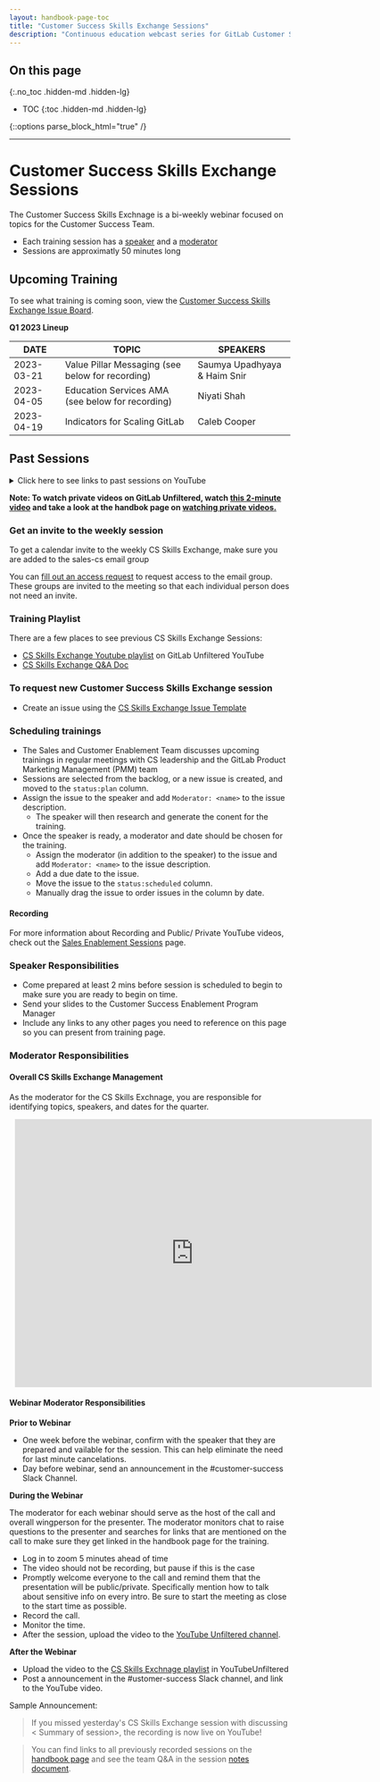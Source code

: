 ```yaml
---
layout: handbook-page-toc
title: "Customer Success Skills Exchange Sessions"
description: "Continuous education webcast series for GitLab Customer Success team members"
---
```


## On this page
{:.no_toc .hidden-md .hidden-lg}

- TOC
{:toc .hidden-md .hidden-lg}

{::options parse_block_html="true" /}

---

# Customer Success Skills Exchange Sessions

The Customer Success Skills Exchnage is a bi-weekly webinar focused on topics for the Customer Success Team. 

* Each training session has a [speaker](#speaker-responsibilities) and a [moderator](#moderator-responsibilities)
* Sessions are approximatly 50 minutes long


## Upcoming Training
To see what training is coming soon, view the [Customer Success Skills Exchange Issue Board](https://gitlab.com/gitlab-com/sales-team/cs-skills-exchange/-/boards/1414538).

**Q1 2023 Lineup**

| DATE   | TOPIC    | SPEAKERS                                       |
|--------|--------------------------------------------------------------------------|-------------------------------------------------|  
| 2023-03-21 | Value Pillar Messaging (see below for recording) | Saumya Upadhyaya & Haim Snir | 
| 2023-04-05 | Education Services AMA (see below for recording) | Niyati Shah | 
| 2023-04-19 | Indicators for Scaling GitLab | Caleb Cooper | 

## Past Sessions
<details>
<summary markdown="span">Click here to see links to past sessions on YouTube</summary>

| **Date** | **Topic** | **Public or Private** |
| ------   | ------    | ------                |   
| 2023-04-05 | **[Education Services AMA](https://youtu.be/IKKkvQu73Ls)** | Public |
| 2023-03-21 | **[Value Pillar Messaging](https://youtu.be/mLmvBpvAT00)** | Public |                        
| 2022-12-07 | **[GitOps Overview and Demo - Session 2](https://www.youtube.com/watch?v=_DMdSHIfQYI)** | Public |  
| 2022-12-06 | **[GitOps Overview and Demo - Session 1](https://www.youtube.com/watch?v=fKTwNhSHcJw)** | Public | 
| 2022-11-30 | **[Buyer Persona AMA](https://youtu.be/AdgiCCRo7LE)** | Public | 
| 2022-10-19 | **[Turning Customers into Contributors](https://youtu.be/Z_uRqfHIYlQ)** | Public | 
| 2022-10-11 | **[DORA](https://www.youtube.com/watch?v=WueBXydQpzg)** | Public | 
| 2022-07-27 | **[ModelOps Technical Session](https://youtu.be/1SXPqTh9tnE)** | Public |  
| 2022-06-15 | **[GitLab 15](https://youtu.be/8LR2lX_Mxd8)** | Public | 
| 2022-06-01 | **[How to use ‘GitLab Kubernetes Agent Working Examples for Training and Demos’](https://youtu.be/RGs65Zi-Tno)** | Public | 
| 2022-05-18 | **Canceled** | N/A |
| 2022-05-04 | **[Tabnine Integration Overview](https://youtu.be/eO6GruDlz8s)** | Public |
| 2022-04-20 | **[GitLab Agent for Kubernetes and CI/CD tunnel with generic impersonation](https://youtu.be/NysUlIUx434)** |  Public |
| 2022-04-06 | **[App Modernization with Google Cloud Platform](https://youtu.be/LoLaHUUHk1k)** | Public |
| 2022-03-30 | **[Alliances Solution Index](https://youtu.be/sKl-pUNqHC4)** | Public |
| 2022-03-16-17  |  **[GitLab 2022 Sales Kickoff Prework](https://gitlab.edcast.com/insights/ECL-80bd2ef1-0234-4f05-8a02-31c5f056d5a2)**     |    Accelerate is the theme for GitLab SKO 2022 |
| 2022-03-02 | **[Click-through Demos](https://youtu.be/_VMlygiWzPo)**    | Private | 
| 2022-02-16 | **[Enhanced DevSecOps and Compliance Management Demo Environment](https://youtu.be/kXmE7Po_2rc)**     |     Public  |
| 2022-02-02 | **[F.I.R.E. Collaborations - Igniting Inner Sourcing](https://youtu.be/khYtYQ_pCtM)**           |  Public            |
| 2022-01-19 | **[GitLab Environment Toolkit (GET)](https://youtu.be/qzWxOFNpgsE)**           |  Public            |
| 2021-12-15 | **[GitLab and RedHat OpenShift](https://youtu.be/gI8alsuQCyw)**           |  Public            |
| 2021-12-01 | **[GitLab for AI/ML applications](https://youtu.be/bDng9nwwLKU)** |  Public              |
| 2021-11-17 | **[A Journey into the Customer Portal](https://www.youtube.com/watch?v=JsJyCA7Z6m0)** |  Private              |
| 2021-11-03 | **[Kubernetes Integration with the Agent](https://youtu.be/kgFbgsCsNTo)**             |    Public           |
| 2021-10-20 | **[GitOps with GitLab](https://youtu.be/9laTbEb2jbM)**             |  Private              |
| 2021-10-06 | **[GitOps using GitLab Terraform and Terratag](https://youtu.be/dMo11PzhVQI)**             |    Public           |
| 2021-09-15 | **[Gitlab + DVC for Code and Data Version Control](https://youtu.be/fvwQQbvSyj8)**    |    Private       |
| 2021-09-01 | **[Reporting Options/ Metrics with GitLab](https://youtu.be/1nOzwl2vO3k)**             |  Private             |
| 2021-08-18 | **[Group Conversation: Demo Repo](https://youtu.be/3j8ypg7TX64)**            |    Private            |
| 2021-08-04 | **[Creating and Deploying a Helm Chart with CICD](https://gitlab.com/gitlab-com/sales-team/cs-skills-exchange/-/issues/131)**   |  Public    |
| 2021-07-14 | **[How to Introduce PS with Ease](https://youtu.be/JU3aXg7Hry0)** | Private |
| 2021-05-19 | **[Enablement Roundtable - Completed OKR's](https://youtu.be/m6w4mVhA2GY)** |    Private          |
| 2021-05-04 | **[Incident Management](https://youtu.be/iEepe2uy1uM)** |   Public          |
| 2021-04-21 | **[GitLab's GraphQL API](https://gitlab.com/gitlab-com/sales-team/cs-skills-exchange/-/issues/71)**       | Public        |
| 2021-03-31 | **[Integrate & Analyze Usage Data in Gainsight](https://youtu.be/h2mPxX-uotw)**              |   Private        |
| 2021-03-24 | **[Product Roadmap Update](https://youtu.be/2K5wVhitfBk)**            |  Public          |
| 2021-03-10 | **[Peeling back the layers of Auto Devops](https://gitlab.com/gitlab-com/sales-team/cs-skills-exchange/-/issues/121)**  | Public |
| 2021-03-03 | **[Objection Handling Techniques & Role Play](https://youtu.be/vobGVMqUpqA)**            |     Public         |
| 2021-02-24 | **[Tracking Value With GitLab - DORA4 Metrics](https://youtu.be/iZzGjnf_T_Y)** | Public |


</details>


**Note: To watch private videos on GitLab Unfiltered, watch [this 2-minute video](https://www.youtube.com/watch?v=dZtCuOf5aGk) and take a look at the handbok page on [watching private videos.](https://about.gitlab.com/handbook/marketing/marketing-operations/youtube/#unable-to-view-a-video-on-youtube)**


### Get an invite to the weekly session

To get a calendar invite to the weekly CS Skills Exchange, make sure you are added to the sales-cs email group

You can [fill out an access request](/handbook/business-technology/team-member-enablement/onboarding-access-requests/access-requests/) to request access to the email group. These groups are invited to the meeting so that each individual person does not need an invite.


### Training Playlist

There are a few places to see previous CS Skills Exchange Sessions:

* [CS Skills Exchange Youtube playlist](https://www.youtube.com/playlist?list=PL05JrBw4t0KorkxIFgZGnzzxjZRCGROt_) on GitLab Unfiltered YouTube
* [CS Skills Exchange Q&A Doc](https://docs.google.com/document/d/1kchnm55N8zx8tBBsxilWadGqBndhvb5d4eG9LsSS6DA/edit?usp=sharing) 

### To request new Customer Success Skills Exchange session
* Create an issue using the [CS Skills Exchange Issue Template](https://gitlab.com/gitlab-com/sales-team/cs-skills-exchange/-/issues/new?issuable_template=Request_New_CS_Skills_Sessions)

### Scheduling trainings
* The Sales and Customer Enablement Team discusses upcoming trainings in regular meetings with CS leadership and the GitLab Product Marketing Management (PMM) team
* Sessions are selected from the backlog, or a new issue is created, and moved to the `status:plan` column.
* Assign the issue to the speaker and add `Moderator: <name>` to the issue description.
  * The speaker will then research and generate the conent for the training.
* Once the speaker is ready, a moderator and date should be chosen for the training.
  * Assign the moderator (in addition to the speaker) to the issue and add `Moderator: <name>` to the issue description.
  * Add a due date to the issue.
  * Move the issue to the `status:scheduled` column.
  * Manually drag the issue to order issues in the column by date.


#### Recording 
For more information about Recording and Public/ Private YouTube videos, check out the [Sales Enablement Sessions](/handbook/sales/training/sales-enablement-sessions/#recording) page. 


### Speaker Responsibilities

* Come prepared at least 2 mins before session is scheduled to begin to make sure you are ready to begin on time. 
* Send your slides to the Customer Success Enablement Program Manager
* Include any links to any other pages you need to reference on this page so you can present from training page.


### Moderator Responsibilities

#### Overall CS Skills Exchange Management

As the moderator for the CS Skills Exchnage, you are responsible for identifying topics, speakers, and dates for the quarter. 

<div style="width: 640px; height: 480px; margin: 10px; position: relative;"><iframe allowfullscreen frameborder="0" style="width:640px; height:480px" src="https://lucid.app/documents/embedded/b3b5a76a-03bb-4aa2-8ae3-4155f9bbe097" id="iY1k92X_sooG"></iframe></div>

#### Webinar Moderator Responsibilities


**Prior to Webinar**

- One week before the webinar, confirm with the speaker that they are prepared and vailable for the session. This can help eliminate the need for last minute cancelations.
- Day before webinar, send an announcement in the #customer-success Slack Channel. 


**During the Webinar**

The moderator for each webinar should serve as the host of the call and overall wingperson for the presenter. The moderator monitors chat to raise questions to the presenter and searches for links that are mentioned on the call to make sure they get linked in the handbook page for the training.  

* Log in to zoom 5 minutes ahead of time
* The video should not be recording, but pause if this is the case
* Promptly welcome everyone to the call and remind them that the presentation will be public/private. Specifically mention how to talk about sensitive info on every intro. Be sure to start the meeting as close to the start time as possible. 
* Record the call.
* Monitor the time. 
* After the session, upload the video to  the [YouTube Unfiltered channel](https://www.youtube.com/channel/UCMtZ0sc1HHNtGGWZFDRTh5A). 


**After the Webinar**

* Upload the video to the [CS Skills Exchnage playlist](https://www.youtube.com/playlist?list=PL05JrBw4t0KorkxIFgZGnzzxjZRCGROt_) in YouTubeUnfiltered
* Post a announcement in the #ustomer-success Slack channel, and link to the YouTube video.

Sample Announcement:

> If you missed yesterday's CS Skills Exchange session  with <Presenter> discussing < Summary of session>, the recording is now live on YouTube!

> You can find links to all previously recorded sessions on the [handbook page](https://about.gitlab.com/handbook/sales/training/customer-success-skills-exchange/#customer-success-skills-exchange-sessions) and see the team Q&A in the session [notes document](https://docs.google.com/document/d/1kchnm55N8zx8tBBsxilWadGqBndhvb5d4eG9LsSS6DA/edit?usp=sharing).

